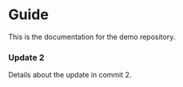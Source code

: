 # Guide

This is the documentation for the demo repository.
### Update 2
Details about the update in commit 2.
